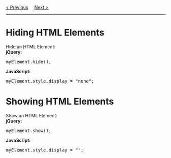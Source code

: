 <a href="/JS/jQuery/DOM.md">&lt; Previous</a>
&nbsp;&nbsp;&nbsp;
<a href="/JS/jQuery/Effects/Fade.md">Next &gt;</a>
<hr>
<h1>Hiding HTML Elements</h1>
Hide an HTML Element:
<br>
<b>jQuery:</b>
<pre>myElement.hide();</pre>
<b>JavaScript:</b>
<pre>myElement.style.display = "none";</pre>
<h1>Showing HTML Elements</h1>
Show an HTML Element:
<br>
<b>jQuery:</b>
<pre>myElement.show();</pre>
<b>JavaScript:</b>
<pre>myElement.style.display = "";</pre>
